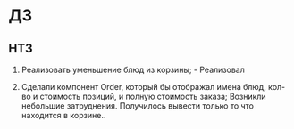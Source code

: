 # ДЗ

## HT3

1. Реализовать уменьшение блюд из корзины; - Реализовал

2. Сделали компонент Order, который бы отображал имена блюд, кол-во и стоимость позиций, и полную стоимость заказа;
   Возникли небольшие затруднения.
   Получилось вывести только то что находится в корзине..
